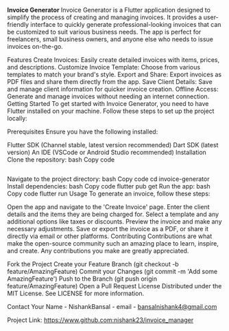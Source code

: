 **Invoice Generator**
Invoice Generator is a Flutter application designed to simplify the process of creating and managing invoices. It provides a user-friendly interface to quickly generate professional-looking invoices that can be customized to suit various business needs. The app is perfect for freelancers, small business owners, and anyone else who needs to issue invoices on-the-go.

Features
Create Invoices: Easily create detailed invoices with items, prices, and descriptions.
Customize Invoice Template: Choose from various templates to match your brand's style.
Export and Share: Export invoices as PDF files and share them directly from the app.
Save Client Details: Save and manage client information for quicker invoice creation.
Offline Access: Generate and manage invoices without needing an internet connection.
Getting Started
To get started with Invoice Generator, you need to have Flutter installed on your machine. Follow these steps to set up the project locally:

Prerequisites
Ensure you have the following installed:

Flutter SDK (Channel stable, latest version recommended)
Dart SDK (latest version)
An IDE (VSCode or Android Studio recommended)
Installation
Clone the repository:
bash
Copy code
```git clone git@github.com:nishank23/invoice_manager.git
```
Navigate to the project directory:
bash
Copy code
cd invoice-generator
Install dependencies:
bash
Copy code
flutter pub get
Run the app:
bash
Copy code
flutter run
Usage
To generate an invoice, follow these steps:

Open the app and navigate to the 'Create Invoice' page.
Enter the client details and the items they are being charged for.
Select a template and any additional options like taxes or discounts.
Preview the invoice and make any necessary adjustments.
Save or export the invoice as a PDF, or share it directly via email or other platforms.
Contributing
Contributions are what make the open-source community such an amazing place to learn, inspire, and create. Any contributions you make are greatly appreciated.

Fork the Project
Create your Feature Branch (git checkout -b feature/AmazingFeature)
Commit your Changes (git commit -m 'Add some AmazingFeature')
Push to the Branch (git push origin feature/AmazingFeature)
Open a Pull Request
License
Distributed under the MIT License. See LICENSE for more information.

Contact
Your Name - NishankBansal - email - bansalnishank4@gmail.com

Project Link: https://www.github.com:nishank23/invoice_manager
